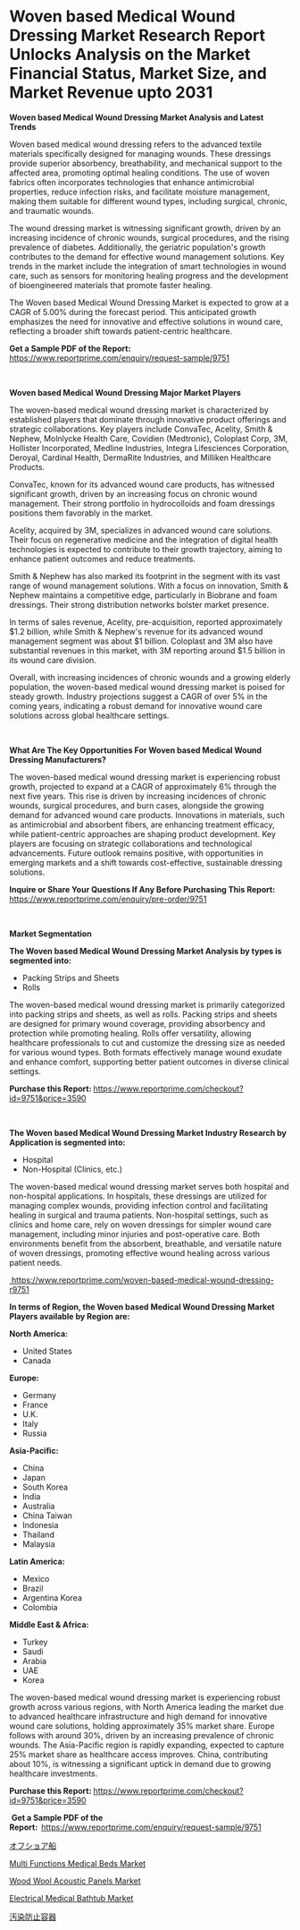 <p><h1>Woven based Medical Wound Dressing Market Research Report Unlocks Analysis on the Market Financial Status, Market Size, and Market Revenue upto 2031</h1></p><p><strong>Woven based Medical Wound Dressing Market Analysis and Latest Trends</strong></p>
<p><p>Woven based medical wound dressing refers to the advanced textile materials specifically designed for managing wounds. These dressings provide superior absorbency, breathability, and mechanical support to the affected area, promoting optimal healing conditions. The use of woven fabrics often incorporates technologies that enhance antimicrobial properties, reduce infection risks, and facilitate moisture management, making them suitable for different wound types, including surgical, chronic, and traumatic wounds.</p><p>The wound dressing market is witnessing significant growth, driven by an increasing incidence of chronic wounds, surgical procedures, and the rising prevalence of diabetes. Additionally, the geriatric population's growth contributes to the demand for effective wound management solutions. Key trends in the market include the integration of smart technologies in wound care, such as sensors for monitoring healing progress and the development of bioengineered materials that promote faster healing. </p><p>The Woven based Medical Wound Dressing Market is expected to grow at a CAGR of 5.00% during the forecast period. This anticipated growth emphasizes the need for innovative and effective solutions in wound care, reflecting a broader shift towards patient-centric healthcare.</p></p>
<p><strong>Get a Sample PDF of the Report:&nbsp;</strong> <a href="https://www.reportprime.com/enquiry/request-sample/9751">https://www.reportprime.com/enquiry/request-sample/9751</a></p>
<p>&nbsp;</p>
<p><strong>Woven based Medical Wound Dressing Major Market Players</strong></p>
<p><p>The woven-based medical wound dressing market is characterized by established players that dominate through innovative product offerings and strategic collaborations. Key players include ConvaTec, Acelity, Smith & Nephew, Molnlycke Health Care, Covidien (Medtronic), Coloplast Corp, 3M, Hollister Incorporated, Medline Industries, Integra Lifesciences Corporation, Deroyal, Cardinal Health, DermaRite Industries, and Milliken Healthcare Products.</p><p>ConvaTec, known for its advanced wound care products, has witnessed significant growth, driven by an increasing focus on chronic wound management. Their strong portfolio in hydrocolloids and foam dressings positions them favorably in the market.</p><p>Acelity, acquired by 3M, specializes in advanced wound care solutions. Their focus on regenerative medicine and the integration of digital health technologies is expected to contribute to their growth trajectory, aiming to enhance patient outcomes and reduce treatments.</p><p>Smith & Nephew has also marked its footprint in the segment with its vast range of wound management solutions. With a focus on innovation, Smith & Nephew maintains a competitive edge, particularly in Biobrane and foam dressings. Their strong distribution networks bolster market presence.</p><p>In terms of sales revenue, Acelity, pre-acquisition, reported approximately $1.2 billion, while Smith & Nephew's revenue for its advanced wound management segment was about $1 billion. Coloplast and 3M also have substantial revenues in this market, with 3M reporting around $1.5 billion in its wound care division.</p><p>Overall, with increasing incidences of chronic wounds and a growing elderly population, the woven-based medical wound dressing market is poised for steady growth. Industry projections suggest a CAGR of over 5% in the coming years, indicating a robust demand for innovative wound care solutions across global healthcare settings.</p></p>
<p>&nbsp;</p>
<p><strong>What Are The Key Opportunities For Woven based Medical Wound Dressing Manufacturers?</strong></p>
<p><p>The woven-based medical wound dressing market is experiencing robust growth, projected to expand at a CAGR of approximately 6% through the next five years. This rise is driven by increasing incidences of chronic wounds, surgical procedures, and burn cases, alongside the growing demand for advanced wound care products. Innovations in materials, such as antimicrobial and absorbent fibers, are enhancing treatment efficacy, while patient-centric approaches are shaping product development. Key players are focusing on strategic collaborations and technological advancements. Future outlook remains positive, with opportunities in emerging markets and a shift towards cost-effective, sustainable dressing solutions.</p></p>
<p><strong>Inquire or Share Your Questions If Any Before Purchasing This Report:</strong> <a href="https://www.reportprime.com/enquiry/pre-order/9751">https://www.reportprime.com/enquiry/pre-order/9751</a></p>
<p>&nbsp;</p>
<p><strong>Market Segmentation</strong></p>
<p><strong>The Woven based Medical Wound Dressing Market Analysis by types is segmented into:</strong></p>
<p><ul><li>Packing Strips and Sheets</li><li>Rolls</li></ul></p>
<p><p>The woven-based medical wound dressing market is primarily categorized into packing strips and sheets, as well as rolls. Packing strips and sheets are designed for primary wound coverage, providing absorbency and protection while promoting healing. Rolls offer versatility, allowing healthcare professionals to cut and customize the dressing size as needed for various wound types. Both formats effectively manage wound exudate and enhance comfort, supporting better patient outcomes in diverse clinical settings.</p></p>
<p><strong>Purchase this Report:&nbsp;</strong><a href="https://www.reportprime.com/checkout?id=9751&price=3590">https://www.reportprime.com/checkout?id=9751&price=3590</a></p>
<p>&nbsp;</p>
<p><strong>The Woven based Medical Wound Dressing Market Industry Research by Application is segmented into:</strong></p>
<p><ul><li>Hospital</li><li>Non-Hospital (Clinics, etc.)</li></ul></p>
<p><p>The woven-based medical wound dressing market serves both hospital and non-hospital applications. In hospitals, these dressings are utilized for managing complex wounds, providing infection control and facilitating healing in surgical and trauma patients. Non-hospital settings, such as clinics and home care, rely on woven dressings for simpler wound care management, including minor injuries and post-operative care. Both environments benefit from the absorbent, breathable, and versatile nature of woven dressings, promoting effective wound healing across various patient needs.</p></p>
<p><a href="https://www.reportprime.com/woven-based-medical-wound-dressing-r9751">&nbsp;https://www.reportprime.com/woven-based-medical-wound-dressing-r9751</a></p>
<p><strong>In terms of Region, the Woven based Medical Wound Dressing Market Players available by Region are:</strong></p>
<p>
    <p> <strong> North America: </strong>
        <ul>
            <li>United States</li>
            <li>Canada</li>
        </ul>
        </p> 
    <p> <strong> Europe: </strong>
        <ul>
            <li>Germany</li>
            <li>France</li>
            <li>U.K.</li>
            <li>Italy</li>
            <li>Russia</li>
        </ul>
        </p> 
    <p> <strong> Asia-Pacific: </strong>
        <ul>
            <li>China</li>
            <li>Japan</li>
            <li>South Korea</li>
            <li>India</li>
            <li>Australia</li>
            <li>China Taiwan</li>
            <li>Indonesia</li>
            <li>Thailand</li>
            <li>Malaysia</li>
        </ul>
        </p> 
    <p> <strong> Latin America: </strong>
        <ul>
            <li>Mexico</li>
            <li>Brazil</li>
            <li>Argentina Korea</li>
            <li>Colombia</li>
        </ul>
        </p> 
    <p> <strong> Middle East & Africa: </strong>
        <ul>
            <li>Turkey</li>
            <li>Saudi</li>
            <li>Arabia</li>
            <li>UAE</li>
            <li>Korea</li>
        </ul>
    </p>
    </p>
<p><p>The woven-based medical wound dressing market is experiencing robust growth across various regions, with North America leading the market due to advanced healthcare infrastructure and high demand for innovative wound care solutions, holding approximately 35% market share. Europe follows with around 30%, driven by an increasing prevalence of chronic wounds. The Asia-Pacific region is rapidly expanding, expected to capture 25% market share as healthcare access improves. China, contributing about 10%, is witnessing a significant uptick in demand due to growing healthcare investments.</p></p>
<p><strong>Purchase this Report: </strong><a href="https://www.reportprime.com/checkout?id=9751&price=3590">https://www.reportprime.com/checkout?id=9751&price=3590</a></p>
<p>&nbsp;<strong>Get a Sample PDF of the Report:&nbsp;&nbsp;</strong><a href="https://www.reportprime.com/enquiry/request-sample/9751">https://www.reportprime.com/enquiry/request-sample/9751</a></p>
<p><strong></strong></p>
<p><p><a href="https://medium.com/@gregoriookeefe2023/offshore-vessel-market-%E3%81%AE%E3%82%B0%E3%83%AD%E3%83%BC%E3%83%90%E3%83%AB%E5%B8%82%E5%A0%B4%E6%A6%82%E8%A6%81%E3%81%AF-%E4%B8%96%E7%95%8C%E3%81%8A%E3%82%88%E3%81%B3%E4%B8%BB%E8%A6%81%E5%B8%82%E5%A0%B4%E3%81%AB%E3%81%8A%E3%81%91%E3%82%8B%E6%A5%AD%E7%95%8C%E3%81%AB%E5%BD%B1%E9%9F%BF%E3%82%92%E4%B8%8E%E3%81%88%E3%82%8B%E4%B8%BB%E8%A6%81%E3%81%AA%E3%83%88%E3%83%AC%E3%83%B3%E3%83%89%E3%81%AB%E3%81%A4%E3%81%84%E3%81%A6-%E7%8B%AC%E8%87%AA%E3%81%AE%E8%A6%96%E7%82%B9%E3%82%92%E6%8F%90%E4%BE%9B%E3%81%97%E3%81%BE%E3%81%99-4b782ae714bc">オフショア船</a></p><p><a href="https://github.com/AnnDiaz698/Market-Research-Report-List-1/blob/main/multi-functions-medical-beds-market.md">Multi Functions Medical Beds Market</a></p><p><a href="https://issuu.com/reportprime-2/docs/wood-wool-acoustic-panels-market-si_48edcf66b7292d">Wood Wool Acoustic Panels Market</a></p><p><a href="https://github.com/sumonsky0m/Market-Research-Report-List-1/blob/main/electrical-medical-bathtub-market.md">Electrical Medical Bathtub Market</a></p><p><a href="https://medium.com/@gregoriookeefe2023/anti-pollution-vessels-market-%E3%81%AE%E3%82%B0%E3%83%AD%E3%83%BC%E3%83%90%E3%83%AB%E5%B8%82%E5%A0%B4%E6%A6%82%E8%A6%81%E3%81%AF-%E4%B8%96%E7%95%8C%E3%81%8A%E3%82%88%E3%81%B3%E4%B8%BB%E8%A6%81%E5%B8%82%E5%A0%B4%E3%81%AB%E3%81%8A%E3%81%91%E3%82%8B%E6%A5%AD%E7%95%8C%E3%81%AB%E5%BD%B1%E9%9F%BF%E3%82%92%E4%B8%8E%E3%81%88%E3%82%8B%E4%B8%BB%E8%A6%81%E3%81%AA%E3%83%88%E3%83%AC%E3%83%B3%E3%83%89%E3%81%AB%E3%81%A4%E3%81%84%E3%81%A6-%E7%8B%AC%E8%87%AA%E3%81%AE%E8%A6%96%E7%82%B9%E3%82%92%E6%8F%90%E4%BE%9B%E3%81%97%E3%81%BE%E3%81%99-c5a7abe6f5a1">汚染防止容器</a></p></p>